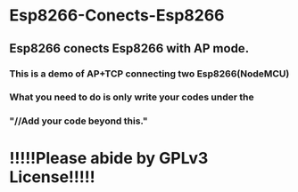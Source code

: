 # Esp8266-Conects-Esp8266
## Esp8266 conects Esp8266 with AP mode.
### This is a demo of AP+TCP connecting two Esp8266(NodeMCU)
### What you need to do is only write your codes under the
### "//Add your code beyond this."
# !!!!!Please abide by GPLv3 License!!!!!
